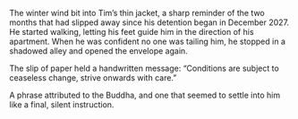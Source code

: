 The winter wind bit into Tim’s thin jacket, a sharp reminder of the two months that had slipped away since his detention began in December 2027. He started walking, letting his feet guide him in the direction of his apartment. When he was confident no one was tailing him, he stopped in a shadowed alley and opened the envelope again. 

The slip of paper held a handwritten message: “Conditions are subject to ceaseless change, strive onwards with care.” 

A phrase attributed to the Buddha, and one that seemed to settle into him like a final, silent instruction.
